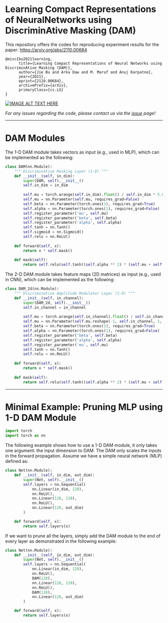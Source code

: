 # Learning Compact Representations of NeuralNetworks using DiscriminAtive Masking (DAM)

This repository offers the codes for reproducing experiment results for the paper: https://arxiv.org/abs/2110.00684

```
@misc{bu2021learning,
      title={Learning Compact Representations of Neural Networks using DiscriminAtive Masking (DAM)}, 
      author={Jie Bu and Arka Daw and M. Maruf and Anuj Karpatne},
      year={2021},
      eprint={2110.00684},
      archivePrefix={arXiv},
      primaryClass={cs.LG}
}
```

[![IMAGE ALT TEXT HERE](https://img.youtube.com/vi/oPbcQNrhwaw/0.jpg)](https://www.youtube.com/watch?v=oPbcQNrhwaw)

*For any issues regarding the code, please contact us via the [issue](https://github.com/jayroxis/dam-pytorch/issues) page!*

-------------

# DAM Modules

The 1-D DAM module takes vectors as input (e.g., used in MLP), which can be implemented as the following:
```python
class DAM(nn.Module):
    """ Discriminative Masking Layer (1-D) """
    def __init__(self, in_dim):
        super(DAM, self).__init__()
        self.in_dim = in_dim
        
        self.mu = torch.arange(self.in_dim).float() / self.in_dim * 5.0
        self.mu = nn.Parameter(self.mu, requires_grad=False)
        self.beta = nn.Parameter(torch.ones(1), requires_grad=True)
        self.alpha = nn.Parameter(torch.ones(1), requires_grad=False)
        self.register_parameter('mu', self.mu)
        self.register_parameter('beta', self.beta)
        self.register_parameter('alpha', self.alpha)
        self.tanh = nn.Tanh()
        self.sigmoid = nn.Sigmoid()
        self.relu = nn.ReLU()
        
    def forward(self, x):
        return x * self.mask()
    
    def mask(self):
        return self.relu(self.tanh((self.alpha ** 2) * (self.mu + self.beta)))
```
The 2-D DAM module takes feature maps (2D matrices) as input (e.g., used in CNN), which can be implemented as the following:
```python
class DAM_2d(nn.Module):
    """ Discriminative Amplitude Modulator Layer (2-D) """
    def __init__(self, in_channel):
        super(DAM_2d, self).__init__()
        self.in_channel = in_channel
        
        self.mu = torch.arange(self.in_channel).float() / self.in_channel * 5
        self.mu = nn.Parameter(self.mu.reshape(-1, self.in_channel, 1, 1), requires_grad=False)
        self.beta = nn.Parameter(torch.ones(1), requires_grad=True)
        self.alpha = nn.Parameter(torch.ones(1), requires_grad=False)
        self.register_parameter('beta', self.beta)
        self.register_parameter('alpha', self.alpha)
        self.register_parameter('mu', self.mu)
        self.tanh = nn.Tanh()
        self.relu = nn.ReLU()
        
    def forward(self, x):
        return x * self.mask()
    
    def mask(self):
        return self.relu(self.tanh((self.alpha ** 2) * (self.mu + self.beta)))
```

-------------

# Minimal Example: Pruning MLP using 1-D DAM Module
```python
import torch
import torch as nn
```
The following example shows how to use a 1-D DAM module, it only takes one argument: the input dimension to DAM. The DAM only scales the inputs in the forward propagation.
Assume we have a simple neural network (MLP) defined as:
```python
class Net(nn.Module):
    def __init__(self, in_dim, out_dim):
        super(Net, self).__init__()
        self.layers = nn.Sequential(
            nn.Linear(in_dim, 128),
            nn.ReLU(),
            nn.Linear(128, 128),
            nn.ReLU(),
            nn.Linear(128, out_dim)
        )

    def forward(self, x):
        return self.layers(x)
```
If we want to prune all the layers, simply add the DAM module to the end of every layer as demonstrated in the following example:
```python
class Net(nn.Module):
    def __init__(self, in_dim, out_dim):
        super(Net, self).__init__()
        self.layers = nn.Sequential(
            nn.Linear(in_dim, 128),
            nn.ReLU(),
            DAM(128),
            nn.Linear(128, 128),
            nn.ReLU(),
            DAM(128),
            nn.Linear(128, out_dim)
        )

    def forward(self, x):
        return self.layers(x)
```
